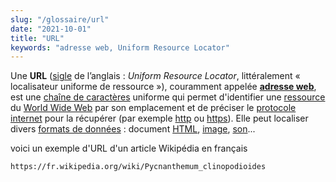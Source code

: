```yaml
---
slug: "/glossaire/url"
date: "2021-10-01"
title: "URL"
keywords: "adresse web, Uniform Resource Locator"
---
```


Une **URL** ([sigle](https://fr.wikipedia.org/wiki/Sigle) de l’anglais : *Uniform Resource Locator*, littéralement « localisateur uniforme de ressource »), couramment appelée **[adresse web](https://fr.wikipedia.org/wiki/Adresse_web)**, est une [chaîne de caractères](https://fr.wikipedia.org/wiki/Chaîne_de_caractères) uniforme qui permet d'identifier une [ressource](https://fr.wikipedia.org/wiki/Ressource_(Web)) du [World Wide Web](https://fr.wikipedia.org/wiki/World_Wide_Web) par son emplacement et de préciser le [protocole internet](https://fr.wikipedia.org/wiki/Suite_des_protocoles_Internet) pour la récupérer (par exemple [http](https://fr.wikipedia.org/wiki/Http) ou [https](https://fr.wikipedia.org/wiki/Https)). Elle peut localiser divers [formats de données](https://fr.wikipedia.org/wiki/Format_de_données) : document [HTML](https://fr.wikipedia.org/wiki/Hypertext_Markup_Language), [image](https://fr.wikipedia.org/wiki/Image_numérique), [son](https://fr.wikipedia.org/wiki/Son_numérique)...

voici un exemple d'URL d'un article Wikipédia en français

```
https://fr.wikipedia.org/wiki/Pycnanthemum_clinopodioides
```

